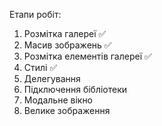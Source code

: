 Етапи робіт:
1. Розмітка галереї ✅
2. Масив зображень ✅ 
3. Розмітка елементів галереї ✅
4. Стилі ✅
5. Делегування
6. Підключення бібліотеки
7. Модальне вікно
8. Велике зображення


